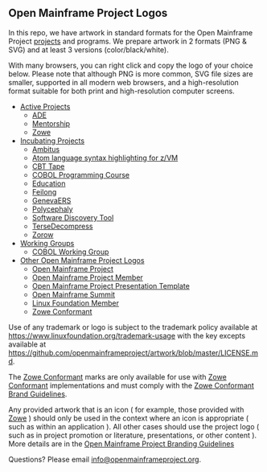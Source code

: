 ## Open Mainframe Project Logos

In this repo, we have artwork in standard formats for the Open Mainframe Project [projects](https://www.openmainframeproject.org/projects/) and programs. We prepare artwork in 2 formats (PNG & SVG) and at least 3 versions (color/black/white).

With many browsers, you can right click and copy the logo of your choice below. Please note that although PNG is more common, SVG file sizes are smaller, supported in all modern web browsers, and a high-resolution format suitable for both print and high-resolution computer screens.

* [Active Projects](examples/active.md)
  * [ADE](examples/active.md#ade-logos)
  * [Mentorship](examples/active.md#mentorship-logos)
  * [Zowe](examples/active.md#zowe-logos)
* [Incubating Projects](examples/incubating.md)
  * [Ambitus](examples/incubating.md#ambitus-logos)
  * [Atom language syntax highlighting for z/VM](examples/incubating.md#atom-language-syntax-highlighting-for-zvm-logos)
  * [CBT Tape](examples/incubating.md#cbt-tape-logos)
  * [COBOL Programming Course](examples/incubating.md#cobol-programming-course-logos)
  * [Education](examples/incubating.md#education-logos)
  * [Feilong](examples/incubating.md#feilong-logos)
  * [GenevaERS](examples/incubating.md#genevaers-logos)
  * [Polycephaly](examples/incubating.md#polycephaly-logos)
  * [Software Discovery Tool](examples/incubating.md#software-discovery-tool-logos)
  * [TerseDecompress](examples/incubating.md#tersedecompress-logos)
  * [Zorow](examples/incubating.md#zorow-logos)
* [Working Groups](examples/working-group.md)
  * [COBOL Working Group](examples/working-group.md#cobol-working-group-logos)
* [Other Open Mainframe Project Logos](examples/other.md)
  * [Open Mainframe Project](examples/other.md#open-mainframe-project-logos)
  * [Open Mainframe Project Member](examples/other.md#open-mainframe-project-member-logos)
  * [Open Mainframe Project Presentation Template](examples/other.md#open-mainframe-project-presentation-template)
  * [Open Mainframe Summit](examples/other.md#open-mainframe-summit-logos)
  * [Linux Foundation Member](examples/other.md#linux-foundation-member-logos)
  * [Zowe Conformant](examples/other.md#zowe-conformant-logos)

Use of any trademark or logo is subject to the trademark policy available at https://www.linuxfoundation.org/trademark-usage with the key excepts available at https://github.com/openmainframeproject/artwork/blob/master/LICENSE.md.

The [Zowe Conformant](examples/other.md#zowe-conformant) marks are only available for use with [Zowe Conformant](https://www.openmainframeproject.org/projects/zowe/conformance) implementations and must comply with the [Zowe Conformant Brand Guidelines](https://www.openmainframeproject.org/projects/zowe/conformance/branding-guide).

Any provided artwork that is an icon ( for example, those provided with [Zowe](examples/active.md#zowe-logos) ) should only be used in the context where an icon is appropriate ( such as within an application ). All other cases should use the project logo ( such as in project promotion or literature, presentations, or other content ). More details are in the [Open Mainframe Project Branding Guidelines](https://www.openmainframeproject.org/branding-guidelines)

Questions? Please email [info@openmainframeproject.org](mailto:info@openmainframeproject.org).
